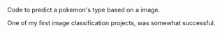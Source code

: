 Code to predict a pokemon's type based on a image.  

One of my first image classification projects, was somewhat successful.  